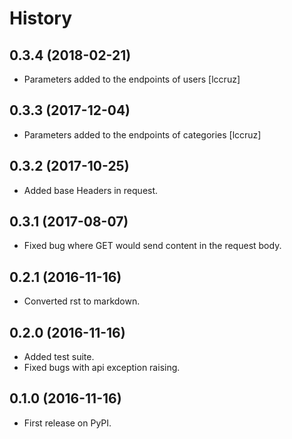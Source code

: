 # History

## 0.3.4 (2018-02-21)

* Parameters added to the endpoints of users [lccruz]

## 0.3.3 (2017-12-04)

* Parameters added to the endpoints of categories [lccruz]

## 0.3.2 (2017-10-25)

* Added base Headers in request.

## 0.3.1 (2017-08-07)

* Fixed bug where GET would send content in the request body.

## 0.2.1 (2016-11-16)

* Converted rst to markdown.

## 0.2.0 (2016-11-16)

* Added test suite.
* Fixed bugs with api exception raising.

## 0.1.0 (2016-11-16)

* First release on PyPI.
